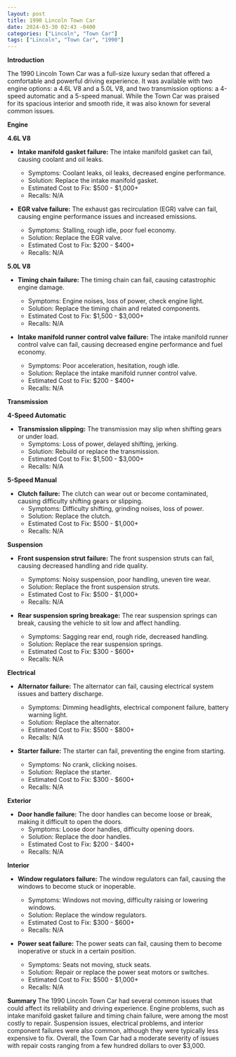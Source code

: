 ```yaml
---
layout: post
title: 1990 Lincoln Town Car
date: 2024-03-30 02:43 -0400
categories: ["Lincoln", "Town Car"]
tags: ["Lincoln", "Town Car", "1990"]
---
```

**Introduction**

The 1990 Lincoln Town Car was a full-size luxury sedan that offered a comfortable and powerful driving experience. It was available with two engine options: a 4.6L V8 and a 5.0L V8, and two transmission options: a 4-speed automatic and a 5-speed manual. While the Town Car was praised for its spacious interior and smooth ride, it was also known for several common issues.

**Engine**

**4.6L V8**
* **Intake manifold gasket failure:** The intake manifold gasket can fail, causing coolant and oil leaks.
    * Symptoms: Coolant leaks, oil leaks, decreased engine performance.
    * Solution: Replace the intake manifold gasket.
    * Estimated Cost to Fix: $500 - $1,000+
    * Recalls: N/A

* **EGR valve failure:** The exhaust gas recirculation (EGR) valve can fail, causing engine performance issues and increased emissions.
    * Symptoms: Stalling, rough idle, poor fuel economy.
    * Solution: Replace the EGR valve.
    * Estimated Cost to Fix: $200 - $400+
    * Recalls: N/A

**5.0L V8**
* **Timing chain failure:** The timing chain can fail, causing catastrophic engine damage.
    * Symptoms: Engine noises, loss of power, check engine light.
    * Solution: Replace the timing chain and related components.
    * Estimated Cost to Fix: $1,500 - $3,000+
    * Recalls: N/A

* **Intake manifold runner control valve failure:** The intake manifold runner control valve can fail, causing decreased engine performance and fuel economy.
    * Symptoms: Poor acceleration, hesitation, rough idle.
    * Solution: Replace the intake manifold runner control valve.
    * Estimated Cost to Fix: $200 - $400+
    * Recalls: N/A

**Transmission**

**4-Speed Automatic**
* **Transmission slipping:** The transmission may slip when shifting gears or under load.
    * Symptoms: Loss of power, delayed shifting, jerking.
    * Solution: Rebuild or replace the transmission.
    * Estimated Cost to Fix: $1,500 - $3,000+
    * Recalls: N/A

**5-Speed Manual**
* **Clutch failure:** The clutch can wear out or become contaminated, causing difficulty shifting gears or slipping.
    * Symptoms: Difficulty shifting, grinding noises, loss of power.
    * Solution: Replace the clutch.
    * Estimated Cost to Fix: $500 - $1,000+
    * Recalls: N/A

**Suspension**
* **Front suspension strut failure:** The front suspension struts can fail, causing decreased handling and ride quality.
    * Symptoms: Noisy suspension, poor handling, uneven tire wear.
    * Solution: Replace the front suspension struts.
    * Estimated Cost to Fix: $500 - $1,000+
    * Recalls: N/A

* **Rear suspension spring breakage:** The rear suspension springs can break, causing the vehicle to sit low and affect handling.
    * Symptoms: Sagging rear end, rough ride, decreased handling.
    * Solution: Replace the rear suspension springs.
    * Estimated Cost to Fix: $300 - $600+
    * Recalls: N/A

**Electrical**
* **Alternator failure:** The alternator can fail, causing electrical system issues and battery discharge.
    * Symptoms: Dimming headlights, electrical component failure, battery warning light.
    * Solution: Replace the alternator.
    * Estimated Cost to Fix: $500 - $800+
    * Recalls: N/A

* **Starter failure:** The starter can fail, preventing the engine from starting.
    * Symptoms: No crank, clicking noises.
    * Solution: Replace the starter.
    * Estimated Cost to Fix: $300 - $600+
    * Recalls: N/A

**Exterior**
* **Door handle failure:** The door handles can become loose or break, making it difficult to open the doors.
    * Symptoms: Loose door handles, difficulty opening doors.
    * Solution: Replace the door handles.
    * Estimated Cost to Fix: $200 - $400+
    * Recalls: N/A

**Interior**
* **Window regulators failure:** The window regulators can fail, causing the windows to become stuck or inoperable.
    * Symptoms: Windows not moving, difficulty raising or lowering windows.
    * Solution: Replace the window regulators.
    * Estimated Cost to Fix: $300 - $600+
    * Recalls: N/A

* **Power seat failure:** The power seats can fail, causing them to become inoperative or stuck in a certain position.
    * Symptoms: Seats not moving, stuck seats.
    * Solution: Repair or replace the power seat motors or switches.
    * Estimated Cost to Fix: $500 - $1,000+
    * Recalls: N/A

**Summary**
The 1990 Lincoln Town Car had several common issues that could affect its reliability and driving experience. Engine problems, such as intake manifold gasket failure and timing chain failure, were among the most costly to repair. Suspension issues, electrical problems, and interior component failures were also common, although they were typically less expensive to fix. Overall, the Town Car had a moderate severity of issues with repair costs ranging from a few hundred dollars to over $3,000.
